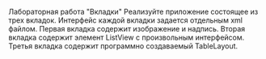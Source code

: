 Лабораторная работа "Вкладки"
Реализуйте приложение состоящее из трех вкладок. 
Интерфейс каждой вкладки задается отдельным xml файлом. Первая вкладка содержит изображение и надпись.
Вторая вкладка содержит элемент ListView с произвольным интерфейсом. Третья вкладка содержит программно создаваемый TableLayout.
